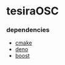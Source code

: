 # tesiraOSC

### dependencies

- [cmake](https://cmake.org/)
- [deno](https://docs.deno.com/runtime/getting_started/installation/)
- [boost](https://boost.org)
